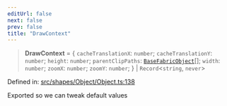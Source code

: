```yaml
---
editUrl: false
next: false
prev: false
title: "DrawContext"
---
```


> **DrawContext** = \{ `cacheTranslationX`: `number`; `cacheTranslationY`: `number`; `height`: `number`; `parentClipPaths`: [`BaseFabricObject`](/api/classes/basefabricobject/)[]; `width`: `number`; `zoomX`: `number`; `zoomY`: `number`; \} \| `Record`\<`string`, `never`\>

Defined in: [src/shapes/Object/Object.ts:138](https://github.com/fabricjs/fabric.js/blob/977f797255d8c56b5b68360b0d45bed33697d2e8/src/shapes/Object/Object.ts#L138)

Exported so we can tweak default values
